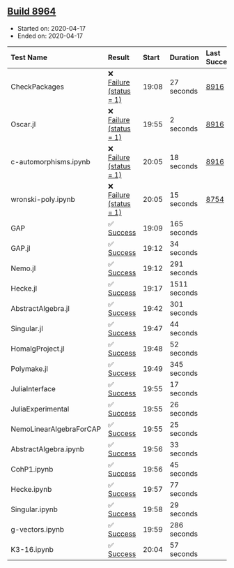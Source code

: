 ## [Build 8964](https://oscarci.mathematik.uni-kl.de/job/oscar/8964/)

* Started on: 2020-04-17
* Ended on: 2020-04-17

| Test Name    | Result | Start | Duration | Last Success | First Failure |
|:-------------|:-------|:------|:---------|:-------------|:--------------|
| CheckPackages | ❌ [Failure (status = 1)](https://oscarci.mathematik.uni-kl.de/job/oscar/8964/artifact/logs/build-8964/CheckPackages.log) | 19:08 | 27 seconds | [8916](https://oscarci.mathematik.uni-kl.de/job/oscar/8916/) | [8920](https://oscarci.mathematik.uni-kl.de/job/oscar/8920/) |
| Oscar.jl | ❌ [Failure (status = 1)](https://oscarci.mathematik.uni-kl.de/job/oscar/8964/artifact/logs/build-8964/Oscar.jl.log) | 19:55 | 2 seconds | [8916](https://oscarci.mathematik.uni-kl.de/job/oscar/8916/) | [8920](https://oscarci.mathematik.uni-kl.de/job/oscar/8920/) |
| c-automorphisms.ipynb | ❌ [Failure (status = 1)](https://oscarci.mathematik.uni-kl.de/job/oscar/8964/artifact/logs/build-8964/c-automorphisms.ipynb.log) | 20:05 | 18 seconds | [8916](https://oscarci.mathematik.uni-kl.de/job/oscar/8916/) | [8920](https://oscarci.mathematik.uni-kl.de/job/oscar/8920/) |
| wronski-poly.ipynb | ❌ [Failure (status = 1)](https://oscarci.mathematik.uni-kl.de/job/oscar/8964/artifact/logs/build-8964/wronski-poly.ipynb.log) | 20:05 | 15 seconds | [8754](https://oscarci.mathematik.uni-kl.de/job/oscar/8754/) | [8755](https://oscarci.mathematik.uni-kl.de/job/oscar/8755/) |
| GAP | ✅ [Success](https://oscarci.mathematik.uni-kl.de/job/oscar/8964/artifact/logs/build-8964/GAP.log) | 19:09 | 165 seconds |  |  |
| GAP.jl | ✅ [Success](https://oscarci.mathematik.uni-kl.de/job/oscar/8964/artifact/logs/build-8964/GAP.jl.log) | 19:12 | 34 seconds |  |  |
| Nemo.jl | ✅ [Success](https://oscarci.mathematik.uni-kl.de/job/oscar/8964/artifact/logs/build-8964/Nemo.jl.log) | 19:12 | 291 seconds |  |  |
| Hecke.jl | ✅ [Success](https://oscarci.mathematik.uni-kl.de/job/oscar/8964/artifact/logs/build-8964/Hecke.jl.log) | 19:17 | 1511 seconds |  |  |
| AbstractAlgebra.jl | ✅ [Success](https://oscarci.mathematik.uni-kl.de/job/oscar/8964/artifact/logs/build-8964/AbstractAlgebra.jl.log) | 19:42 | 301 seconds |  |  |
| Singular.jl | ✅ [Success](https://oscarci.mathematik.uni-kl.de/job/oscar/8964/artifact/logs/build-8964/Singular.jl.log) | 19:47 | 44 seconds |  |  |
| HomalgProject.jl | ✅ [Success](https://oscarci.mathematik.uni-kl.de/job/oscar/8964/artifact/logs/build-8964/HomalgProject.jl.log) | 19:48 | 52 seconds |  |  |
| Polymake.jl | ✅ [Success](https://oscarci.mathematik.uni-kl.de/job/oscar/8964/artifact/logs/build-8964/Polymake.jl.log) | 19:49 | 345 seconds |  |  |
| JuliaInterface | ✅ [Success](https://oscarci.mathematik.uni-kl.de/job/oscar/8964/artifact/logs/build-8964/JuliaInterface.log) | 19:55 | 17 seconds |  |  |
| JuliaExperimental | ✅ [Success](https://oscarci.mathematik.uni-kl.de/job/oscar/8964/artifact/logs/build-8964/JuliaExperimental.log) | 19:55 | 26 seconds |  |  |
| NemoLinearAlgebraForCAP | ✅ [Success](https://oscarci.mathematik.uni-kl.de/job/oscar/8964/artifact/logs/build-8964/NemoLinearAlgebraForCAP.log) | 19:55 | 25 seconds |  |  |
| AbstractAlgebra.ipynb | ✅ [Success](https://oscarci.mathematik.uni-kl.de/job/oscar/8964/artifact/logs/build-8964/AbstractAlgebra.ipynb.log) | 19:56 | 33 seconds |  |  |
| CohP1.ipynb | ✅ [Success](https://oscarci.mathematik.uni-kl.de/job/oscar/8964/artifact/logs/build-8964/CohP1.ipynb.log) | 19:56 | 45 seconds |  |  |
| Hecke.ipynb | ✅ [Success](https://oscarci.mathematik.uni-kl.de/job/oscar/8964/artifact/logs/build-8964/Hecke.ipynb.log) | 19:57 | 77 seconds |  |  |
| Singular.ipynb | ✅ [Success](https://oscarci.mathematik.uni-kl.de/job/oscar/8964/artifact/logs/build-8964/Singular.ipynb.log) | 19:58 | 29 seconds |  |  |
| g-vectors.ipynb | ✅ [Success](https://oscarci.mathematik.uni-kl.de/job/oscar/8964/artifact/logs/build-8964/g-vectors.ipynb.log) | 19:59 | 286 seconds |  |  |
| K3-16.ipynb | ✅ [Success](https://oscarci.mathematik.uni-kl.de/job/oscar/8964/artifact/logs/build-8964/K3-16.ipynb.log) | 20:04 | 57 seconds |  |  |
